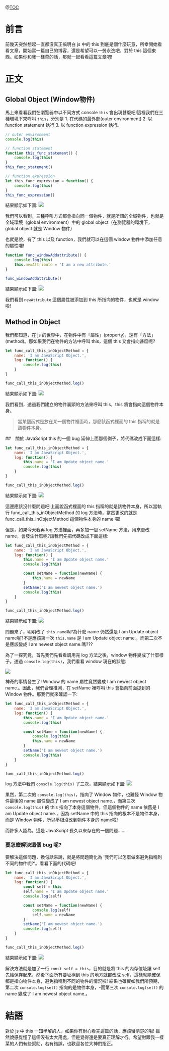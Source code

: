 @[TOC](搞清楚JavaScript中的this)

# 前言
前幾天突然想起一直都沒真正搞明白 js 中的 this 到底是個什麼玩意，所幸開始看看文章，開始寫一篇自己的博客，還是希望可以一勞永逸吧，對於 this 這個東西。如果你和我一樣菜的話，那就一起看看這篇文章吧!

# 正文

## Global Object (Window物件)
馬上來看看我們在瀏覽器中以不同方式 console `this` 會出現甚麼吧!這裡我們在三種環境下來呼叫 `this`，分別是 1. 在代碼的最外部(outer environment) 2. 以 function statement 執行 3. 以 function expression 執行。

```js
// outer environment
console.log(this)

// function statement
function this_func_statement() {
    console.log(this)
}
this_func_statement()

// function expression
let this_func_expression = function() {
    console.log(this)
}
this_func_expression()
```
結果顯示如下圖:
![](https://wtfhhh.oss-cn-beijing.aliyuncs.com/this-1.png)

我們可以看到，三種呼叫方式都會指向同一個物件，就是所謂的全域物件，也就是全域環境（global environment）中的 global object（在瀏覽器的環境下，global object 就是 Window 物件）

也就是說，有了 this 以及 function，我們就可以在這個 window 物件中添加任意的屬性囉!

```js
function func_windowAddattribute() {
    console.log(this)
    this.newAttribute = 'I am a new attribute.'
}

func_windowAddattribute()
```
結果顯示如下圖:
![](https://wtfhhh.oss-cn-beijing.aliyuncs.com/this-2.png)

我們看到 `newAttribute` 這個屬性被添加到 this 所指向的物件，也就是 window 啦!

## Method in Object
我們都知道，在 js 的世界中，在物件中有「屬性」(property)，還有「方法」(method)。那如果我們在物件的方法中呼叫 this，這個 this 又會指向甚麼呢?

```js
let func_call_this_inObjectMethod = {
    name: 'I am JavaScript Object.',
    log: function() {
        console.log(this)
    }
}

func_call_this_inObjectMethod.log()
```
結果顯示如下圖:
![](https://wtfhhh.oss-cn-beijing.aliyuncs.com/this-3.png)

我們看到，透過我們建立的物件裏頭的方法來呼叫 this，this 將會指向這個物件本身。

> 當某個函式是放在某一個物件裡面時，那麼該函式裡面的 this 指稱的就是該物件本身。

##　關於 JavaScript this 的一個 bug
延伸上面那個例子，將代碼改成下面這樣:
```js
let func_call_this_inObjectMethod = {
    name: 'I am JavaScript Object.',
    log: function() {
        this.name = 'I am Update object name.'
        console.log(this)
    }
}

func_call_this_inObjectMethod.log()
```
結果顯示如下圖:
![](https://wtfhhh.oss-cn-beijing.aliyuncs.com/this-4.png)

這邊應該沒什麼問題吧!上面說函式裡面的 this 指稱的就是該物件本身，所以當執行 func_call_this_inObjectMethod 的 log 方法時，當然更改的就是 func_call_this_inObjectMethod 這個物件本身的 name 囉!

但是，如果今天我再 log 方法裡面，再多加一個 setName 方法，用來更改 name，會發生什麼呢?讓我們先把代碼改成下面這樣:

```js
let func_call_this_inObjectMethod = {
    name: 'I am JavaScript Object.',
    log: function() {
        this.name = 'I am Update object name.'
        console.log(this)

        const setName = function(newName) {
            this.name = newName
        }
        setName('I am newest object name.')
        console.log(this)
    }
}

func_call_this_inObjectMethod.log()
```
結果顯示如下圖:
![](https://wtfhhh.oss-cn-beijing.aliyuncs.com/this-5.png)

問題來了，明明改了 `this.name`啊?為什麼 name 仍然還是 I am Update object name呢?不是應該第一次 `this.name` 是 I am Update object name.，而第二次不是應該變成 I am newest object name.嗎???

為了一探究竟，首先我們先看看調用完 log 方法之後，window 物件變成了什麼樣子。透過 `console.log(this)`，我們看看 window 現在的狀態:

![](https://wtfhhh.oss-cn-beijing.aliyuncs.com/this-6.png)

神奇的事情發生了! Window 的 name 屬性竟然變成 I am newest object name.。因此，我們合理推測，在 setName 裡呼叫 this 會指向前面提到的 Window 物件。那我們就來確認一下:

```js
let func_call_this_inObjectMethod = {
    name: 'I am JavaScript Object.',
    log: function() {
        this.name = 'I am Update object name.'
        console.log(this)

        const setName = function(newName) {
            console.log(this)
            this.name = newName
        }
        setName('I am newest object name.')
        console.log(this)
    }
}

func_call_this_inObjectMethod.log()
```
log 方法中我們 `console.log(this)` 了三次，結果顯示如下圖:
![](https://wtfhhh.oss-cn-beijing.aliyuncs.com/this-7.png)

果然，第二次的 `console.log(this)`，指向了 Window 物件，也難怪 Window 物件最後的 name 屬性變成了 I am newest object name.，而第三次 `console.log(this)` 的 this 指向了本身這個物件，但這個物件的 name 依舊是 I am Update object name.，因為 setName 中的 this 指向的根本不是物件本身，而是 Window 物件，所以壓根沒改到物件本身的 name啦!

而許多人認為，這是 JavaScript 長久以來存在的一個問題......

### 要怎麼解決這個 bug 呢?
要解決這個問題，換句話來說，就是將問題簡化為 '我們可以怎麼做來避免指稱到不同的物件呢?'。看看下面的代碼吧!

```js
let func_call_this_inObjectMethod = {
    name: 'I am JavaScript Object.',
    log: function() {
        const self = this
        self.name = 'I am Update object name.'
        console.log(self)

        const setName = function(newName) {
            console.log(self)
            self.name = newName
        }
        setName('I am newest object name.')
        console.log(self)
    }
}

func_call_this_inObjectMethod.log()
```
結果顯示如下圖:
![](https://wtfhhh.oss-cn-beijing.aliyuncs.com/this-8.png)

解決方法就是加了一行 `const self = this`，目的就是將 this 的內存位址讓 self 先給保存起來，然後下面所有要址稱到 this 的地方就都改成 self，這樣就能確保都是指向物件本身，避免指稱到不同的物件的情況啦! 結果也確實如我們所預期，第二次 `console.log(self)` 指向的是物件本身，-而第三次 `console.log(self)` 的 name 變成了 I am newest object name.。

# 結語
對於 js 中 this 一知半解的人，如果你有耐心看完這篇的話，應該蠻清楚的啦! 雖然說感覺懂了這個沒有太大用處，但是覺得還是要真正理解才行。希望對跟我一樣菜的人們有些幫助，若有錯誤，也歡迎各位大神們指正。

